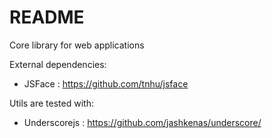 # README #

Core library for web applications


External dependencies:

 * JSFace : https://github.com/tnhu/jsface

Utils are tested with:
 * Underscorejs : https://github.com/jashkenas/underscore/